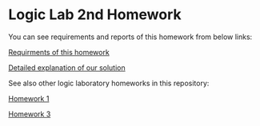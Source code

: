 # Logic Lab 2nd Homework

You can see requirements and reports of this homework from below links:

[Requirments of this homework](Logic_Lab_HW2_Q.pdf)

[Detailed explanation of our solution ](report_hw2/Homework_2_report.pdf)



See also other logic laboratory homeworks in this repository:

[Homework 1](https://github.com/mymermer/logic_lab_homeworks/tree/homework_1)

[Homework 3](https://github.com/mymermer/logic_lab_homeworks/tree/homework_3)
